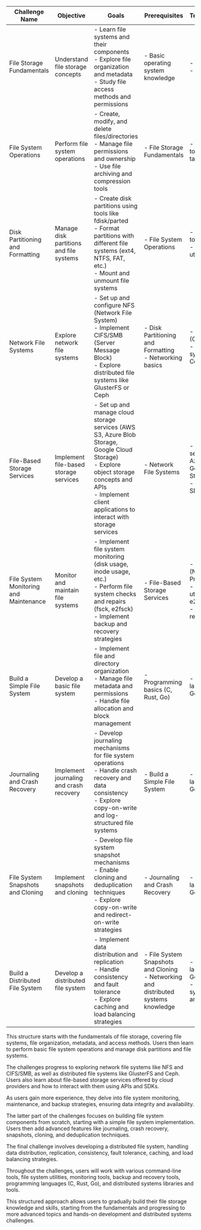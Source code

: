 | Challenge Name | Objective | Goals | Prerequisites | Technologies/Tools |
|-----------------|------------|-------|---------------|--------------------|
| File Storage Fundamentals | Understand file storage concepts | - Learn file systems and their components<br>- Explore file organization and metadata<br>- Study file access methods and permissions | - Basic operating system knowledge | - Documentation<br>- Online resources |
| File System Operations | Perform file system operations | - Create, modify, and delete files/directories<br>- Manage file permissions and ownership<br>- Use file archiving and compression tools | - File Storage Fundamentals | - Command-line tools (cp, mv, rm, tar, gzip) |
| Disk Partitioning and Formatting | Manage disk partitions and file systems | - Create disk partitions using tools like fdisk/parted<br>- Format partitions with different file systems (ext4, NTFS, FAT, etc.)<br>- Mount and unmount file systems | - File System Operations | - Disk partitioning tools (fdisk, parted)<br>- File system utilities (mkfs, fsck) |
| Network File Systems | Explore network file systems | - Set up and configure NFS (Network File System)<br>- Implement CIFS/SMB (Server Message Block)<br>- Explore distributed file systems like GlusterFS or Ceph | - Disk Partitioning and Formatting<br>- Networking basics | - NFS, Samba (CIFS/SMB)<br>- Distributed file systems (GlusterFS, Ceph) |
| File-Based Storage Services | Implement file-based storage services | - Set up and manage cloud storage services (AWS S3, Azure Blob Storage, Google Cloud Storage)<br>- Explore object storage concepts and APIs<br>- Implement client applications to interact with storage services | - Network File Systems | - Cloud storage services (AWS S3, Azure Blob Storage, Google Cloud Storage)<br>- Storage APIs and SDKs |
| File System Monitoring and Maintenance | Monitor and maintain file systems | - Implement file system monitoring (disk usage, inode usage, etc.)<br>- Perform file system checks and repairs (fsck, e2fsck)<br>- Implement backup and recovery strategies | - File-Based Storage Services | - Monitoring tools (Nagios, Prometheus)<br>- File system utilities (fsck, e2fsck)<br>- Backup and recovery tools |
| Build a Simple File System | Develop a basic file system | - Implement file and directory organization<br>- Manage file metadata and permissions<br>- Handle file allocation and block management | - Programming basics (C, Rust, Go) | - Programming language (C, Rust, Go) |
| Journaling and Crash Recovery | Implement journaling and crash recovery | - Develop journaling mechanisms for file system operations<br>- Handle crash recovery and data consistency<br>- Explore copy-on-write and log-structured file systems | - Build a Simple File System | - Programming language (C, Rust, Go) |
| File System Snapshots and Cloning | Implement snapshots and cloning | - Develop file system snapshot mechanisms<br>- Enable cloning and deduplication techniques<br>- Explore copy-on-write and redirect-on-write strategies | - Journaling and Crash Recovery | - Programming language (C, Rust, Go) |
| Build a Distributed File System | Develop a distributed file system | - Implement data distribution and replication<br>- Handle consistency and fault tolerance<br>- Explore caching and load balancing strategies | - File System Snapshots and Cloning<br>- Networking and distributed systems knowledge | - Programming language (C, Rust, Go)<br>- Distributed systems libraries and tools |

This structure starts with the fundamentals of file storage, covering file systems, file organization, metadata, and access methods. Users then learn to perform basic file system operations and manage disk partitions and file systems.

The challenges progress to exploring network file systems like NFS and CIFS/SMB, as well as distributed file systems like GlusterFS and Ceph. Users also learn about file-based storage services offered by cloud providers and how to interact with them using APIs and SDKs.

As users gain more experience, they delve into file system monitoring, maintenance, and backup strategies, ensuring data integrity and availability.

The latter part of the challenges focuses on building file system components from scratch, starting with a simple file system implementation. Users then add advanced features like journaling, crash recovery, snapshots, cloning, and deduplication techniques.

The final challenge involves developing a distributed file system, handling data distribution, replication, consistency, fault tolerance, caching, and load balancing strategies.

Throughout the challenges, users will work with various command-line tools, file system utilities, monitoring tools, backup and recovery tools, programming languages (C, Rust, Go), and distributed systems libraries and tools.

This structured approach allows users to gradually build their file storage knowledge and skills, starting from the fundamentals and progressing to more advanced topics and hands-on development and distributed systems challenges.